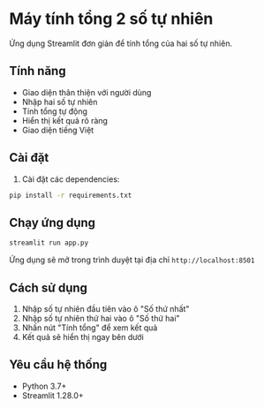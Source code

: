 # Máy tính tổng 2 số tự nhiên

Ứng dụng Streamlit đơn giản để tính tổng của hai số tự nhiên.

## Tính năng

- Giao diện thân thiện với người dùng
- Nhập hai số tự nhiên
- Tính tổng tự động
- Hiển thị kết quả rõ ràng
- Giao diện tiếng Việt

## Cài đặt

1. Cài đặt các dependencies:
```bash
pip install -r requirements.txt
```

## Chạy ứng dụng

```bash
streamlit run app.py
```

Ứng dụng sẽ mở trong trình duyệt tại địa chỉ `http://localhost:8501`

## Cách sử dụng

1. Nhập số tự nhiên đầu tiên vào ô "Số thứ nhất"
2. Nhập số tự nhiên thứ hai vào ô "Số thứ hai"
3. Nhấn nút "Tính tổng" để xem kết quả
4. Kết quả sẽ hiển thị ngay bên dưới

## Yêu cầu hệ thống

- Python 3.7+
- Streamlit 1.28.0+

